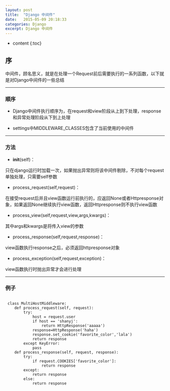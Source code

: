 ```yaml
---
layout: post
title:  "Django 中间件"
date:   2015-05-09 20:18:33
categories: Django
excerpt: Django 中间件
---
```


* content
{:toc}


## 序

中间件，顾名思义，就是在处理一个Request前后需要执行的一系列函数，以下就是对Django中间件的一些总结

---

### 顺序

 * Django中间件执行顺序为，在request和view阶段从上到下处理，response和异常处理阶段从下到上处理

 * settings中MIDDLEWARE_CLASSES包含了当前使用的中间件

---

### 方法

 * __init__(self)：

 只在django运行时加载一次，如果抛出异常则将该中间件剔除，不对每个request单独处理，只需要self参数

 * process_request(self,request)：

 在接受request后并且view函数运行前执行的，应返回None或者Httpresponse对象，如果返回None继续执行view函数，返回Httpresponse则不执行view函数

 * process_view(self,request,view,args,kwargs)：

 其中args和kwargs是将传入view的参数

 * process_response(self,request,response)：

 view函数执行response之后，必须返回httpresponse对象

 * process_exception(self,request,exception)：

 view函数执行时抛出异常才会进行处理

---

### 例子

 <pre><code>
 class MultiHostMiddleware:
    def process_request(self, request):
        try:
            host = request.user
            if host == 'shanyj':
                return HttpResponse('aaaaa')
            response=HttpResponse('haha')
            response.set_cookie('favorite_color','lala')
            return response
        except KeyError:
            pass
    def process_response(self, request, response):
        try:
            if request.COOKIES['favorite_color']:
                return response
        except:
            return response
        else:
            return response
 </code></pre>